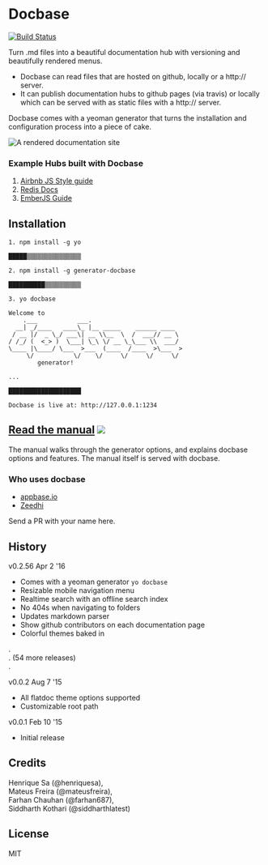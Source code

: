 # Docbase
[![Build Status](https://travis-ci.org/appbaseio/Docbase.svg?branch=master)](https://travis-ci.org/appbaseio/Docbase)

Turn .md files into a beautiful documentation hub with versioning and beautifully rendered menus. 

* Docbase can read files that are hosted on github, locally or a http:// server.
* It can publish documentation hubs to github pages (via travis) or locally which can be served with as static files with a http:// server.

Docbase comes with a yeoman generator that turns the installation and configuration process into a piece of cake.

![A rendered documentation site](http://g.recordit.co/Odu27H3nAm.gif)

### Example Hubs built with Docbase

1. [Airbnb JS Style guide](https://farhan687.github.io/airbnb)  
2. [Redis Docs](https://farhan687.github.io/redis)  
3. [EmberJS Guide](https://farhan687.github.io/emberjs)

## Installation

```
1. npm install -g yo

█████▒▒▒▒▒▒▒▒▒▒▒▒▒▒▒

2. npm install -g generator-docbase

██████████▒▒▒▒▒▒▒▒▒▒

3. yo docbase

Welcome to
    .___           ___.
  __| _/____   ____\_ |__ _____    ______ ____
 / __ |/  _ \_/ ___\| __ \\__  \  /  ___// __ \
/ /_/ (  <_> )  \___| \_\ \/ __ \_\___ \\  ___/
\____ |\____/ \___  >___  (____  /____  >\___  >
     \/           \/    \/     \/     \/     \/
        generator!

...

████████████████████

Docbase is live at: http://127.0.0.1:1234
```

##  [Read the manual](https://appbaseio.github.io/docbase-manual) [![](http://businessxlerator.com/wp-content/themes/busxl-2015/images/content/icons/book.png)](https://appbaseio.github.io/docbase-manual)

The manual walks through the generator options, and explains docbase options and features. The manual itself is served with docbase.


### Who uses docbase

- [appbase.io](http://docs.appbase.io)
- [Zeedhi](http://app.zeedhi.com/teknisa/docs/#/)
 
Send a PR with your name here.


## History

v0.2.56 Apr 2 '16
- Comes with a yeoman generator ``yo docbase``
- Resizable mobile navigation menu
- Realtime search with an offline search index
- No 404s when navigating to folders
- Updates markdown parser
- Show github contributors on each documentation page
- Colorful themes baked in

.  
.  (54 more releases)  
.  

v0.0.2 Aug 7 '15
- All flatdoc theme options supported
- Customizable root path

v0.0.1 Feb 10 '15  
- Initial release

## Credits

Henrique Sa (@henriquesa),  
Mateus Freira (@mateusfreira),  
Farhan Chauhan (@farhan687),  
Siddharth Kothari (@siddharthlatest)  

## License

MIT
